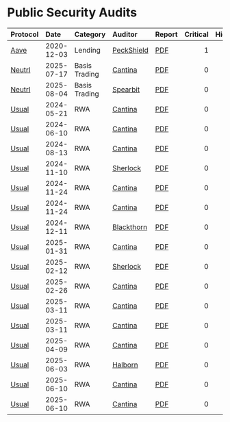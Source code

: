 # Public Security Audits

| Protocol | Date | Category | Auditor | Report | Critical | High | Medium |
|:-------  | :--- | :------- | :------ | :----- | -------: | ---: | -----: |
| [Aave][Aave]    | 2020-12-03 | Lending | [PeckShield][PeckShield] | [PDF](/aave-2020-12-03.pdf) | 1 | 2 | 6 |
| [Neutrl][Neutrl]    | 2025-07-17 | Basis Trading | [Cantina][Cantina] | [PDF](/neutrl-2025-07-17.pdf) | 0 | 0 | 1 |
| [Neutrl][Neutrl]    | 2025-08-04 | Basis Trading | [Spearbit][Spearbit] | [PDF](/neutrl-2025-08-04.pdf) | 0 | 0 | 1 |
| [Usual][Usual]    | 2024-05-21 | RWA | [Cantina][Cantina] | [PDF](/usual-2024-05-21.pdf) | 0 | 1 | 6 |
| [Usual][Usual]    | 2024-06-10 | RWA | [Cantina][Cantina] | [PDF](/usual-2024-06-10.pdf) | 0 | 0 | 5 |
| [Usual][Usual]    | 2024-08-13 | RWA | [Cantina][Cantina] | [PDF](/usual-2024-08-13.pdf) | 0 | 0 | 3 |
| [Usual][Usual]    | 2024-11-10 | RWA | [Sherlock][Sherlock] | [PDF](/usual-2024-11-10.pdf) | 0 | 2 | 0 |
| [Usual][Usual]    | 2024-11-24 | RWA | [Cantina][Cantina] | [PDF](/usual-2024-11-24-phase1.pdf) | 0 | 0 | 1 |
| [Usual][Usual]    | 2024-11-24 | RWA | [Cantina][Cantina] | [PDF](/usual-2024-11-24-phase2.pdf) | 0 | 1 | 5 |
| [Usual][Usual]    | 2024-12-11 | RWA | [Blackthorn][Blackthorn] | [PDF](/usual-2024-12-11.pdf) | 0 | 0 | 1 |
| [Usual][Usual]    | 2025-01-31 | RWA | [Cantina][Cantina] | [PDF](/usual-2025-01-31.pdf) | 0 | 0 | 1 |
| [Usual][Usual]    | 2025-02-12 | RWA | [Sherlock][Sherlock] | [PDF](/usual-2025-02-12.pdf) | 0 | 0 | 1 |
| [Usual][Usual]    | 2025-02-26 | RWA | [Cantina][Cantina] | [PDF](/usual-2025-02-26.pdf) | 0 | 2 | 2 |
| [Usual][Usual]    | 2025-03-11 | RWA | [Cantina][Cantina] | [PDF](/usual-2025-03-11.pdf) | 0 | 1 | 1 |
| [Usual][Usual]    | 2025-03-11 | RWA | [Cantina][Cantina] | [PDF](/usual-2025-03-11-02.pdf) | 0 | 2 | 6 |
| [Usual][Usual]    | 2025-04-09 | RWA | [Cantina][Cantina] | [PDF](/usual-2025-04-09.pdf) | 0 | 0 | 3 |
| [Usual][Usual]    | 2025-06-03 | RWA | [Halborn][Halborn] | [PDF](/usual-2025-06-03.pdf) | 0 | 1 | 0 |
| [Usual][Usual]    | 2025-06-10 | RWA | [Cantina][Cantina] | [PDF](/usual-2025-06-10-01.pdf) | 0 | 0 | 2 |
| [Usual][Usual]    | 2025-06-10 | RWA | [Cantina][Cantina] | [PDF](/usual-2025-06-10-02.pdf) | 0 | 0 | 2 |

<!-- PROTOCOLS -->
[Aave]: https://defillama.com/protocol/aave
[Usual]: https://defillama.com/protocol/usual
[Neutrl]: https://www.neutrl.fi/

<!-- AUDITORS -->
[Cantina]: https://cantina.xyz/
[Spearbit]: https://cantina.xyz/solutions/spearbit
[PeckShield]: https://peckshield.com/
[Sherlock]: https://sherlock.xyz/
[Blackthorn]: https://www.blackthorn.xyz/
[Halborn]: http://halborn.com/
